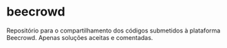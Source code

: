 # beecrowd
Repositório para o compartilhamento dos códigos submetidos à plataforma Beecrowd. Apenas soluções aceitas e comentadas.
